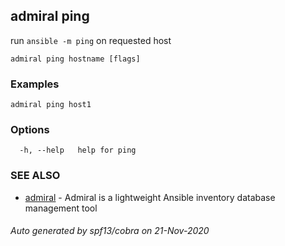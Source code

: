 ## admiral ping

run `ansible -m ping` on requested host

```
admiral ping hostname [flags]
```

### Examples

```
admiral ping host1
```

### Options

```
  -h, --help   help for ping
```

### SEE ALSO

* [admiral](admiral.md)	 - Admiral is a lightweight Ansible inventory database management tool

###### Auto generated by spf13/cobra on 21-Nov-2020
